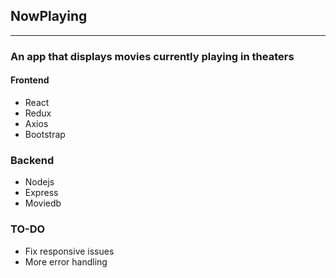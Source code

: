 ## NowPlaying
-----------

### An app that displays movies currently playing in theaters

#### Frontend
* React
* Redux
* Axios
* Bootstrap

### Backend
* Nodejs
* Express
* Moviedb

### TO-DO
* Fix responsive issues
* More error handling
